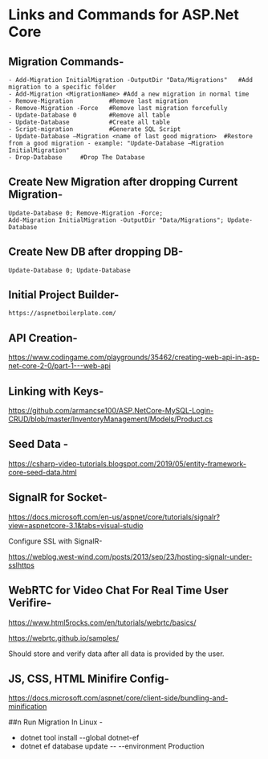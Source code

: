 # Links and Commands for ASP.Net Core

## Migration Commands-

	- Add-Migration InitialMigration -OutputDir "Data/Migrations"	#Add migration to a specific folder
	- Add-Migration <MigrationName>	#Add a new migration in normal time
	- Remove-Migration			#Remove last migration
	- Remove-Migration -Force	#Remove last migration forcefully
	- Update-Database 0		    #Remove all table
	- Update-Database			#Create all table
	- Script-migration			#Generate SQL Script
	- Update-Database –Migration <name of last good migration>	#Restore from a good migration - example: "Update-Database –Migration InitialMigration"
    - Drop-Database		#Drop The Database

## Create New Migration after dropping Current Migration-

	Update-Database 0; Remove-Migration -Force;
	Add-Migration InitialMigration -OutputDir "Data/Migrations"; Update-Database

## Create New DB after dropping DB-

	Update-Database 0; Update-Database

## Initial Project Builder-

	https://aspnetboilerplate.com/

## API Creation-

https://www.codingame.com/playgrounds/35462/creating-web-api-in-asp-net-core-2-0/part-1---web-api

## Linking with Keys-

https://github.com/armancse100/ASP.NetCore-MySQL-Login-CRUD/blob/master/InventoryManagement/Models/Product.cs

## Seed Data -

https://csharp-video-tutorials.blogspot.com/2019/05/entity-framework-core-seed-data.html

## SignalR for Socket-

https://docs.microsoft.com/en-us/aspnet/core/tutorials/signalr?view=aspnetcore-3.1&tabs=visual-studio

Configure SSL with SignalR-

https://weblog.west-wind.com/posts/2013/sep/23/hosting-signalr-under-sslhttps

## WebRTC for Video Chat For Real Time User Verifire-

https://www.html5rocks.com/en/tutorials/webrtc/basics/

https://webrtc.github.io/samples/

Should store and verify data after all data is provided by the user.

## JS, CSS, HTML Minifire Config-

https://docs.microsoft.com/aspnet/core/client-side/bundling-and-minification


##n Run Migration In Linux - 

- dotnet tool install --global dotnet-ef
- dotnet ef database update -- --environment Production
